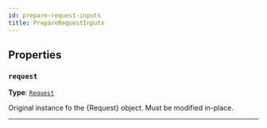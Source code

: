 ```yaml
---
id: prepare-request-inputs
title: PrepareRequestInputs
---
```


<a name="preparerequestinputs"></a>

## Properties

### `request`

**Type**: [`Request`](/docs/api/request)

Original instance fo the {Request} object. Must be modified in-place.

---
